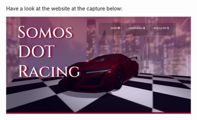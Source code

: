 

Have a look at the website at the capture below:

![The website's header: DOT-Racing](https://github.com/WebAxol/DotRacing/blob/main/public/assets/img/capture1.png)
